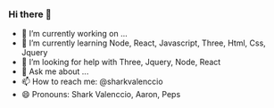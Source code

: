 ### Hi there 👋


- 🔭 I’m currently working on ...
- 🌱 I’m currently learning Node, React, Javascript, Three, Html, Css, Jquery
- 🤔 I’m looking for help with Three, Jquery, Node, React
- 💬 Ask me about ...
- 📫 How to reach me: @sharkvalenccio
- 😄 Pronouns: Shark Valenccio, Aaron, Peps


